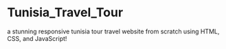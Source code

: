 # Tunisia_Travel_Tour
a stunning responsive tunisia tour travel website from scratch using HTML, CSS, and JavaScript! 

